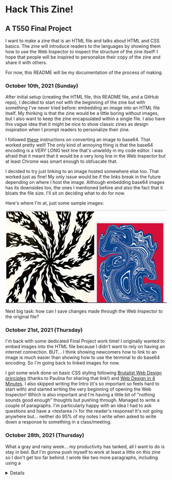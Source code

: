 # Hack This Zine!
## A T550 Final Project

I want to make a zine that is an HTML file and talks about HTML and CSS basics. The zine will introduce readers to the languages by showing them how to use the Web Inspector to inspect the structure of the zine itself! I hope that people will be inspired to personalize their copy of the zine and share it with others.

For now, this README will be my documentation of the process of making.

### **October 10th, 2021 (Sunday)**
After initial setup (creating the HTML file, this README file, and a GitHub repo), I decided to start not with the beginning of the zine but with something I've never tried before: embedding an image into an HTML file itself. My thinking is that the zine would be a little boring without images, but I also want to keep the zine encapsulated within a single file. I also have this vague idea that it might be nice to show classic zines as design inspiration when I prompt readers to personalize their zine.

I followed [these](https://www.thesitewizard.com/html-tutorial/embed-images-with-data-urls.shtml) instructions on converting an image to base64. That worked pretty well! The only kind of annoying thing is that the base64 encoding is a VERY LONG text line that's unwieldy in my code editor. I was afraid that it meant that it would be a very long line in the Web Inspector but at least Chrome was smart enough to obfuscate that.

I decided to try just linking to an image hosted somewhere else too. That worked just as fine! My only issue would be if the links break in the future depending on where I host the image. Although embedding base64 images has its downsides too, the ones I mentioned before and also the fact that it bloats the file size. I'll sit on deciding what to do for now.

Here's where I'm at, just some sample images:

![](./images/10-10-21-checkin.jpeg)

Next big task: how can I save changes made through the Web Inspector to the original file?

### **October 21st, 2021 (Thursday)**

I'm back with some dedicated Final Project work time! I originally wanted to embed images into the HTML file because I didn't want to rely on having an internet connection. BUT... I think showing newcomers how to link to an image is much easier than showing how to use the terminal to do base64 encoding. So I'm going back to linked images for now.

I got some work done on basic CSS styling following [Brutalist Web Design principles](https://brutalist-web.design/) (thanks to Paulina for sharing that link!) and [Web Design in 4 Minutes](https://jgthms.com/web-design-in-4-minutes/). I also skipped writing the Intro (it's so important so feels hard to start with) and started writing the very beginning of opening the Web Inspector! Which is also important and I'm having a little bit of "nothing sounds good enough" thoughts but pushing through. Managed to write a couple of paragraphs. I'm particularly happy with an idea I had to ask questions and have a &lt;textarea /> for the reader's response! It's not going anywhere but... neither do 95% of my notes I write when asked to write down a response to something in a class/meeting.

### **October 28th, 2021 (Thursday)**
What a gray and rainy week... my productivity has tanked, all I want to do is stay in bed. But I'm gonna push myself to work at least a little on this zine so I don't get too far behind. I wrote like two more paragraphs, including using a <details> tag for some optional HTML history. Not sure if I'll keep that as an optional aside but want to experiment with it.


